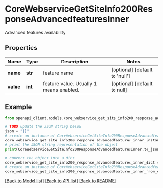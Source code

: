 # CoreWebserviceGetSiteInfo200ResponseAdvancedfeaturesInner

Advanced features availability

## Properties

Name | Type | Description | Notes
------------ | ------------- | ------------- | -------------
**name** | **str** | feature name | [optional] [default to 'null']
**value** | **int** | feature value. Usually 1 means enabled. | [optional] [default to null]

## Example

```python
from openapi_client.models.core_webservice_get_site_info200_response_advancedfeatures_inner import CoreWebserviceGetSiteInfo200ResponseAdvancedfeaturesInner

# TODO update the JSON string below
json = "{}"
# create an instance of CoreWebserviceGetSiteInfo200ResponseAdvancedfeaturesInner from a JSON string
core_webservice_get_site_info200_response_advancedfeatures_inner_instance = CoreWebserviceGetSiteInfo200ResponseAdvancedfeaturesInner.from_json(json)
# print the JSON string representation of the object
print(CoreWebserviceGetSiteInfo200ResponseAdvancedfeaturesInner.to_json())

# convert the object into a dict
core_webservice_get_site_info200_response_advancedfeatures_inner_dict = core_webservice_get_site_info200_response_advancedfeatures_inner_instance.to_dict()
# create an instance of CoreWebserviceGetSiteInfo200ResponseAdvancedfeaturesInner from a dict
core_webservice_get_site_info200_response_advancedfeatures_inner_from_dict = CoreWebserviceGetSiteInfo200ResponseAdvancedfeaturesInner.from_dict(core_webservice_get_site_info200_response_advancedfeatures_inner_dict)
```
[[Back to Model list]](../README.md#documentation-for-models) [[Back to API list]](../README.md#documentation-for-api-endpoints) [[Back to README]](../README.md)


